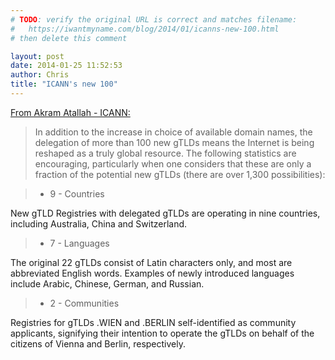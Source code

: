 ```yaml
---
# TODO: verify the original URL is correct and matches filename:
#   https://iwantmyname.com/blog/2014/01/icanns-new-100.html
# then delete this comment

layout: post
date: 2014-01-25 11:52:53
author: Chris
title: "ICANN's new 100"
---
```


[From Akram Atallah - ICANN:](http://blog.icann.org/2014/01/100-new-gtlds-in-the-internet-thousands-of-new-ideas/)

>In addition to the increase in choice of available domain names, the delegation of more than 100 new gTLDs means the Internet is being reshaped as a truly global resource. The following statistics are encouraging, particularly when one considers that these are only a fraction of the potential new gTLDs (there are over 1,300 possibilities):
>

>+ 9 - Countries

New gTLD Registries with delegated gTLDs are operating in nine countries, including Australia, China and Switzerland.
>

>+ 7 - Languages

The original 22 gTLDs consist of Latin characters only, and most are abbreviated English words. Examples of newly introduced languages include Arabic, Chinese, German, and Russian.
>

>+ 2 - Communities

Registries for gTLDs .WIEN and .BERLIN self-identified as community applicants, signifying their intention to operate the gTLDs on behalf of the citizens of Vienna and Berlin, respectively.
